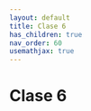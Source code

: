 ```yaml
---
layout: default
title: Clase 6
has_children: true
nav_order: 60
usemathjax: true
---
```

# Clase 6

